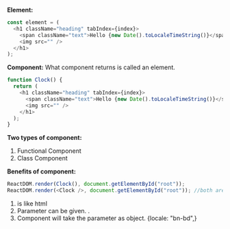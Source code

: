 **Element:**

```javascript
const element = (
  <h1 className="heading" tabIndex={index}>
    <span className="text">Hello {new Date().toLocaleTimeString()}</span>
    <img src="" />
  </h1>
);
```

**Component:**
What component returns is called an element.

```javascript
function Clock() {
  return (
    <h1 className="heading" tabIndex={index}>
      <span className="text">Hello {new Date().toLocaleTimeString()}</span>
      <img src="" />
    </h1>
  );
}
```

**Two types of component:**

1. Functional Component
2. Class Component

**Benefits of component:**

```javascript
ReactDOM.render(Clock(), document.getElementById("root"));
ReactDOM.render(<Clock />, document.getElementById("root")); //both are same
```

1. <Clock/> is like html
2. Parameter can be given. <Clock locale='bn-BD'/>.
3. Component will take the parameter as object. {locale: "bn-bd",}

